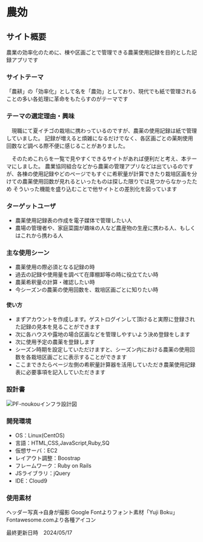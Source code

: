 # 農効

## サイト概要
農業の効率化のために、棟や区画ごとで管理できる農薬使用記録を目的とした記録アプリです

### サイトテーマ
「農耕」の「効率化」として名を「農効」としており、現代でも紙で管理されることの多い各処理に革命をもたらすのがテーマです


### テーマの選定理由・興味
　現職にて夏イチゴの栽培に携わっているのですが、農薬の使用記録は紙で管理していました。
記録が増えると煩雑になるだけでなく、各区画ごとの薬剤使用回数など調べる際不便に感じることがありました。

　そのためこれらを一覧で見やすくできるサイトがあれば便利だと考え、本テーマにしました。
農業協同組合などから農薬の管理アプリなどは出ているのですが、各棟の使用記録やどのページでもすぐに希釈量が計算できたり栽培区画を分けての農薬使用回数が見れるといったものは探した限りでは見つからなかったため
そういった機能を盛り込むことで他サイトとの差別化を図っています

### ターゲットユーザ
- 農薬使用記録表の作成を電子媒体で管理したい人
- 農場の管理者や、家庭菜園が趣味の人など農産物の生産に携わる人、もしくはこれから携わる人

### 主な使用シーン
- 農薬使用の際必須となる記録の時
- 過去の記録や使用量を調べて在庫棚卸等の時に役立てたい時
- 農薬希釈量の計算・確認したい時
- 今シーズンの農薬の使用回数を、栽培区画ごとに知りたい時


#### 使い方
- まずアカウントを作成します。ゲストログインして頂けると実際に登録された記録の見本を見ることができます
- 次に各ハウスや露地の場合区画などを管理しやすいよう決め登録をします
- 次に使用予定の農薬を登録します
- シーズン時期を設定していただけますと、シーズン内における農薬の使用回数を各栽培区画ごとに表示することができます
- ここまできたらページ左側の希釈量計算器を活用していただき農薬使用記録表に必要事項を記入していただきます

### 設計書

![PF-noukouインフラ設計図](https://github.com/azarJY/PesticideRecords/assets/143927567/20fc6f84-69a2-4fb6-9d45-b3a8211de112)


### 開発環境
- OS：Linux(CentOS)
- 言語：HTML,CSS,JavaScript,Ruby,SQ
- 仮想サーバ：EC2
- レイアウト調整：Boostrap
- フレームワーク：Ruby on Rails
- JSライブラリ：jQuery
- IDE：Cloud9

### 使用素材

ヘッダー写真→自身が撮影
Google Fontよりフォント素材「Yuji Boku」
Fontawesome.comより各種アイコン

最終更新日時　2024/05/17
